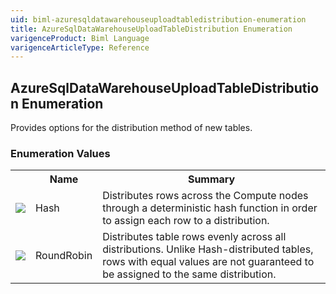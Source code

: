 ```yaml
---
uid: biml-azuresqldatawarehouseuploadtabledistribution-enumeration
title: AzureSqlDataWarehouseUploadTableDistribution Enumeration
varigenceProduct: Biml Language
varigenceArticleType: Reference
---
```


## AzureSqlDataWarehouseUploadTableDistribution Enumeration<div class="LanguageSummary"><div class ="SummaryItem">Provides options for the distribution method of new tables.</div></div><div class="EnumValueGroup">### Enumeration Values<table id="EnumValue" class="MemberList"><tbody><tr><th class="MemberTypeIconColumnHeader">&nbsp;</th><th class="MemberNameColumnHeader">Name</th><th class="MemberSummaryColumnHeader">Summary</th></tr><tr class="cd0"><td align="center" class="MemberTypeIcon"><img src="enumValue.png"></img></td><td class="MemberName">Hash</td><td class="MemberSummary"><div class ="SummaryItem">Distributes rows across the Compute nodes through a deterministic hash function in order to assign each row to a distribution.</div></td></tr><tr class="cd1"><td align="center" class="MemberTypeIcon"><img src="enumValue.png"></img></td><td class="MemberName">RoundRobin</td><td class="MemberSummary"><div class ="SummaryItem">Distributes table rows evenly across all distributions. Unlike Hash-distributed tables, rows with equal values are not guaranteed to be assigned to the same distribution.</div></td></tr></tbody></table></div>